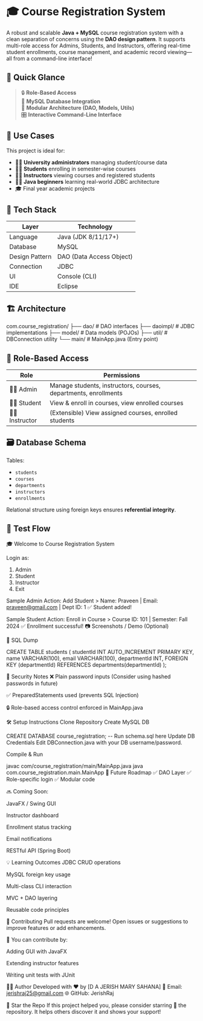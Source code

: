 # 🎓 Course Registration System

A robust and scalable **Java + MySQL** course registration system with a clean separation of concerns using the **DAO design pattern**. It supports multi-role access for Admins, Students, and Instructors, offering real-time student enrollments, course management, and academic record viewing—all from a command-line interface!


## 🚀 Quick Glance

> 🔒 **Role-Based Access**  
> 💾 **MySQL Database Integration**  
> 🧱 **Modular Architecture (DAO, Models, Utils)**  
> 🎛️ **Interactive Command-Line Interface**


## 📌 Use Cases

This project is ideal for:

- 👨‍💼 **University administrators** managing student/course data
- 👨‍🎓 **Students** enrolling in semester-wise courses
- 👨‍🏫 **Instructors** viewing courses and registered students
- 🧑‍💻 **Java beginners** learning real-world JDBC architecture
- 🎓 Final year academic projects


## 🧠 Tech Stack

| Layer           | Technology               |
|---------------- |--------------------------|  
| Language        | Java (JDK 8/11/17+)      |
| Database        | MySQL                    |
| Design Pattern  | DAO (Data Access Object) |
| Connection      | JDBC                     |
| UI              | Console (CLI)            |
| IDE             |  Eclipse                 |



## 🏗️ Architecture

com.course_registration/
├── dao/ # DAO interfaces
├── daoimpl/ # JDBC implementations
├── model/ # Data models (POJOs)
├── util/ # DBConnection utility
└── main/ # MainApp.java (Entry point)


## 🔐 Role-Based Access

| Role       | Permissions                                                                 |
|------------|------------------------------------------------------------------------------|
| 👨‍💼 Admin    | Manage students, instructors, courses, departments, enrollments             |
| 👩‍🎓 Student  | View & enroll in courses, view enrolled courses                             |
| 👨‍🏫 Instructor | (Extensible) View assigned courses, enrolled students                     |



## 🗃️ Database Schema

Tables:  
- `students`  
- `courses`  
- `departments`  
- `instructors`  
- `enrollments`

Relational structure using foreign keys ensures **referential integrity**.


## 🧪 Test Flow

🎓 Welcome to Course Registration System

Login as:
1. Admin
2. Student
3. Instructor
4. Exit
   
Sample Admin Action:
Add Student > Name: Praveen | Email: praveen@gmail.com | Dept ID: 1
✅ Student added!

Sample Student Action:
Enroll in Course > Course ID: 101 | Semester: Fall 2024
✅ Enrollment successful!
📷 Screenshots / Demo (Optional)


🧾 SQL Dump

CREATE TABLE students (
  studentId INT AUTO_INCREMENT PRIMARY KEY,
  name VARCHAR(100),
  email VARCHAR(100),
  departmentId INT,
  FOREIGN KEY (departmentId) REFERENCES departments(departmentId)
);


🔐 Security Notes
❌ Plain password inputs (Consider using hashed passwords in future)

✅ PreparedStatements used (prevents SQL Injection)

🔒 Role-based access control enforced in MainApp.java

🛠️ Setup Instructions
Clone Repository
Create MySQL DB

CREATE DATABASE course_registration;
-- Run schema.sql here
Update DB Credentials
Edit DBConnection.java with your DB username/password.

Compile & Run

javac com/course_registration/main/MainApp.java
java com.course_registration.main.MainApp
🧱 Future Roadmap
✅ DAO Layer
✅ Role-specific login
✅ Modular code

🔜 Coming Soon:

 JavaFX / Swing GUI

 Instructor dashboard

 Enrollment status tracking

 Email notifications

 RESTful API (Spring Boot)

💡 Learning Outcomes
JDBC CRUD operations

MySQL foreign key usage

Multi-class CLI interaction

MVC + DAO layering

Reusable code principles

🤝 Contributing
Pull requests are welcome!
Open issues or suggestions to improve features or add enhancements.

📢 You can contribute by:

Adding GUI with JavaFX

Extending instructor features

Writing unit tests with JUnit

🧑‍💻 Author
Developed with ❤️ by [D A JERISH MARY SAHANA]
📧 Email: jerishraj25@gmail.com
🌐 GitHub: JerishRaj

🌟 Star the Repo
If this project helped you, please consider starring 🌟 the repository. It helps others discover it and shows your support!

